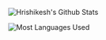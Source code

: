 ![[Hrishikesh's Github Stats](https://github.com/hrishikesh214)](https://github-readme-stats.vercel.app/api?username=hrishikesh214&count_private=true&show_icons=true&theme=dark)

![Most Languages Used](https://github-readme-stats.vercel.app/api/top-langs?username=hrishikesh214&theme=dark&hide=html&layout=compact)
